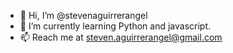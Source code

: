 - 👋 Hi, I’m @stevenaguirrerangel
- 🌱 I’m currently learning Python and javascript.
- 📫 Reach me at steven.aguirrerangel@gmail.com

<!---
stevenaguirrerangel/stevenaguirrerangel is a ✨ special ✨ repository because its `README.md` (this file) appears on your GitHub profile.
You can click the Preview link to take a look at your changes.
--->
